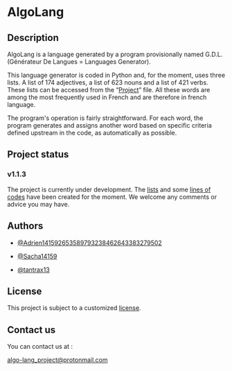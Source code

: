 # AlgoLang
## Description
AlgoLang is a language generated by a program provisionally named G.D.L. (Générateur De Langues = Languages Generator).

This language generator is coded in Python and, for the moment, uses three lists. A list of 174 adjectives, a list of 623 nouns and a list of 421 verbs. These lists can be accessed from the “[Project](https://github.com/Adrien141592653589793238462643383279502/G.D.L./tree/bd1b331a6f44e6b8e62a53a1cfc07738c3991e8c/Project)” file. All these words are among the most frequently used in French and are therefore in french language.

The program's operation is fairly straightforward. For each word, the program generates and assigns another word based on specific criteria defined upstream in the code, as automatically as possible.
## Project status
### v1.1.3
The project is currently under development. The [lists](https://github.com/Adrien141592653589793238462643383279502/AlgoLang_Project/tree/main/AlgoLang_Project/Project) and some [lines of codes](https://github.com/Adrien141592653589793238462643383279502/AlgoLang_Project/blob/main/AlgoLang_Project/Project/GDL.py) have been created for the moment. We welcome any comments or advice you may have.

## Authors

- [@Adrien141592653589793238462643383279502](https://github.com/Adrien141592653589793238462643383279502)

- [@Sacha14159](https://github.com/Sacha14159)

- [@tantrax13](https://github.com/tantrax13)
## License

This project is subject to a customized [license](https://github.com/Adrien141592653589793238462643383279502/G.D.L./blob/main/LICENSE).
## Contact us

You can contact us at :

algo-lang_project@protonmail.com
